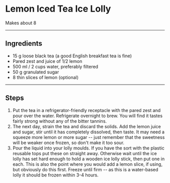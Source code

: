 # Lemon Iced Tea Ice Lolly

Makes about 8

---

## Ingredients

* 15 g loose black tea (a good English breakfast tea is fine)
* Pared zest and juice of 1/2 lemon
* 500 ml / 2 cups water, preferably filtered
* 50 g granulated sugar
* 8 thin slices of lemon (optional)

---

## Steps

1.  Put the tea in a refrigerator-friendly receptacle with the pared zest and pour over the water. Refrigerate overnight to brew. You will find it tastes fairly strong without any of the bitter tannins.
2.  The next day, strain the tea and discard the solids. Add the lemon juice and sugar, stir until it has completely dissolved, then taste. It may need a squeeze more lemon or more sugar -- just remember that the sweetness will be weaker once frozen, so don't make it too sour.
3.  Pour the liquid into your lolly moulds. If you have the sort with the plastic reusable tops put these on straight away. Otherwise wait until the ice lolly has set hard enough to hold a wooden ice lolly stick, then put one in each. This is also the point where you would add a lemon slice, if using, but obviously do this first. Freeze until firm -- as this is a water-based lolly it should be frozen within 3-4 hours.